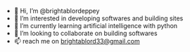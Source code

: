 - 👋 Hi, I’m @brightablordeppey
- 👀 I’m interested in developing softwares and building sites
- 🌱 I’m currently learning artificial intelligence with python
- 💞️ I’m looking to collaborate on building softwares
- 📫 reach me on brightablord33@gmail.com

